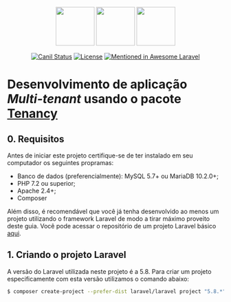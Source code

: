 <p align="center">
<img src="https://upload.wikimedia.org/wikipedia/commons/thumb/9/9a/Laravel.svg/1200px-Laravel.svg.png" width="90">
<img src="https://cdn3.iconfinder.com/data/icons/ui-icons-5/16/plus-small-01-512.png" width="90">
<img src="https://avatars1.githubusercontent.com/u/33319474?s=400&v=4" width="90">
</p>

<p align="center">
<a href="https://travis-ci.org/laravel/framework"><img src="https://travis-ci.org/laravel/framework.svg" alt="Canil Status"></a>
<a href="https://packagist.org/packages/laravel/framework"><img src="https://poser.pugx.org/laravel/framework/license.svg" alt="License"></a>
<a href="https://packagist.org/packages/laravel/framework"><img src="https://awesome.re/mentioned-badge.svg" alt="Mentioned in Awesome Laravel"></a>
</p>

# Desenvolvimento de aplicação _Multi-tenant_ usando o pacote [Tenancy](https://tenancy.dev/)

## 0. Requisitos<a name="sec0"></a>
Antes de iniciar este projeto certifique-se de ter instalado em seu computador os seguintes propramas:
- Banco de dados (preferencialmente): MySQL 5.7+ ou MariaDB 10.2.0+;
- PHP 7.2 ou superior;
- Apache 2.4+;
- Composer

Além disso, é recomendável que você já tenha desenvolvido ao menos um projeto utilizando o framework Laravel de modo a tirar máximo proveito deste guia. Você pode acessar o repositório de um projeto Laravel básico [aqui](https://github.com/brnocesar/ecomp/tree/master/4-laravel).

## 1. Criando o projeto Laravel<a name="sec1"></a>
A versão do Laravel utilizada neste projeto é a 5.8. Para criar um projeto especificamente com esta versão utilizamos o comando abaixo:
```sh
$ composer create-project --prefer-dist laravel/laravel project "5.8.*"
```
